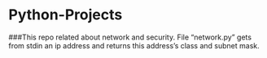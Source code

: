 # Python-Projects
###This repo related about network and security. 
File “network.py” gets from stdin an ip address and returns this address’s class and subnet mask.
